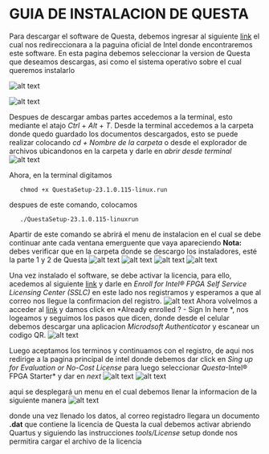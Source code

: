 # GUIA DE INSTALACION DE QUESTA

Para descargar el software de Questa, debemos ingresar al siguiente [link](https://www.intel.com/content/www/us/en/software-kit/776289/questa-intel-fpgas-pro-edition-software-version-23-1.html) 
el cual nos redireccionara a la paguina oficial de Intel donde encontraremos este software. En esta pagina debemos seleccionar la version de Questa que deseamos descargas, asi como el sistema operativo sobre el cual queremos instalarlo 

![alt text](https://github.com/DanielCastro-02/Electronica-Digital-G2-E1/blob/main/Recursos/Questa%201.png)


![alt text](https://github.com/DanielCastro-02/Electronica-Digital-G2-E1/blob/main/Recursos/Questa%202.png)

Despues de descargar ambas partes accedemos a la terminal, esto mediante el atajo *Ctrl* + *Alt* + *T*. Desde la terminal accedemos a la carpeta donde quedo guardado los documentos descargados, esto se puede realizar colocando *cd + Nombre de la carpeta* 
o desde el explorador de archivos ubicandonos en la carpeta y darle en *abrir desde terminal*
![alt text](https://github.com/DanielCastro-02/Electronica-Digital-G2-E1/blob/main/Recursos/Questa%203.png)

Ahora, en la terminal digitamos 
```
   chmod +x QuestaSetup-23.1.0.115-linux.run
```
despues de este comando, colocamos 
```
   ./QuestaSetup-23.1.0.115-linuxrun
```
Apartir de este comando se abrirá el menu de instalacion en el cual se debe continuar ante cada ventana emerguente que vaya apareciendo 
**Nota:** debes verificar que en la carpeta donde se descargo los instaladores, esté la parte 1 y 2 de Questa 
![alt text](https://github.com/DanielCastro-02/Electronica-Digital-G2-E1/blob/main/Recursos/Questa%204.png)
![alt text](https://github.com/DanielCastro-02/Electronica-Digital-G2-E1/blob/main/Recursos/Questa%205.png)
![alt text](https://github.com/DanielCastro-02/Electronica-Digital-G2-E1/blob/main/Recursos/Questa%206.png)
![alt text](https://github.com/DanielCastro-02/Electronica-Digital-G2-E1/blob/main/Recursos/Questa%208.png)

Una vez instalado el software, se debe activar la licencia, para ello, acedemos al siguiente [link](https://licensing.intel.com/psg/s/?language=en_US) y darle en *Enroll for Intel® FPGA Self Service Licensing
Center (SSLC)* en este lado nos registramos y esperamos a que al correo nos llegue la confirmacion del registro. 
![alt text](https://github.com/DanielCastro-02/Electronica-Digital-G2-E1/blob/main/Recursos/Questa%209.png)
Ahora volvelmos a acceder al [link](https://licensing.intel.com/psg/s/?language=en_US) y damos click en *Already enrolled ? - Sign In here *, nos logeamos y seguimos los pasos que dicen, donde desde el celular debemos descargar una aplicacion *Microdsoft Authenticator* y escanear un codigo QR. 
![alt text](https://github.com/DanielCastro-02/Electronica-Digital-G2-E1/blob/main/Recursos/Questa%2010.png)

Luego aceptamos los terminos y continuamos con el registro, de aqui nos redirige a la pagina principal de intel donde debemos dar click en *Sing up for Evaluation or No-Cost License* para luego seleccionar *Questa*-Intel® FPGA Starter* y dar en *next* 
![alt text](https://github.com/DanielCastro-02/Electronica-Digital-G2-E1/blob/main/Recursos/Questa%2012.png)
![alt text](https://github.com/DanielCastro-02/Electronica-Digital-G2-E1/blob/main/Recursos/Questa%2013.png)

aqui se desplegará un menu en el cual debemos llenar la informacion de la siguiente manera 
![alt text](https://github.com/DanielCastro-02/Electronica-Digital-G2-E1/blob/main/Recursos/Questa%2014.png)

donde una vez llenado los datos, al correo registadro llegara un documento **.dat** que contiene la licencia de Questa la cual debemos activar abriendo Quartus y siguiendo las instrucciones *tools/License* setup donde nos permitira cargar el archivo de la licencia
